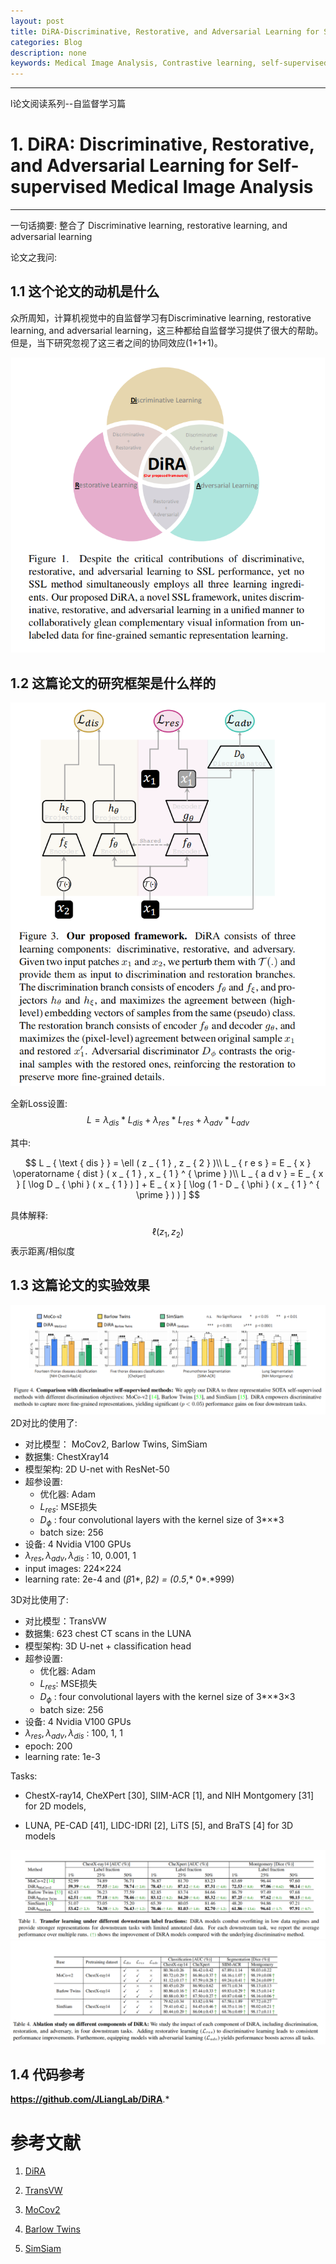 ```yaml
---
layout: post
title: DiRA-Discriminative, Restorative, and Adversarial Learning for Self-supervised Medical Image Analysis
categories: Blog
description: none
keywords: Medical Image Analysis, Contrastive learning, self-supervised
---
```



---

l论文阅读系列--自监督学习篇

# 1. **DiRA: Discriminative, Restorative, and Adversarial Learning for Self-supervised Medical Image Analysis**

****

一句话摘要: 整合了 Discriminative learning, restorative learning, and adversarial learning



论文之我问:

## 1.1 这个论文的动机是什么

众所周知，计算机视觉中的自监督学习有Discriminative learning, restorative learning, and adversarial learning，这三种都给自监督学习提供了很大的帮助。但是，当下研究忽视了这三者之间的协同效应(1+1+1)。

<center>
    <img src="/images/posts/blog/Paper/1658722167326.jpg" alt="picture not found" style="zoom:70%;" />
    <br>
</center>

## 1.2 这篇论文的研究框架是什么样的

<center>
    <img src="/images/posts/blog/Paper/1658804191064.jpg" alt="picture not found" style="zoom:70%;" />
    <br>
</center>


全新Loss设置:
$$
L = \lambda _ { d i s } * L _ { d i s } + \lambda _ { r e s } * L _ { r e s } + \lambda _ { a d v } * L _ { a d v }
$$


其中:


$$
L _ { \text { dis } } = \ell ( z _ { 1 } , z _ { 2 } )\\
L _ { r e s } = E _ { x } \operatorname { dist } ( x _ { 1 } , x _ { 1 } ^ { \prime } )\\
L _ { a d v } = E _ { x } [ \log D _ { \phi } ( x _ { 1 } ) ] + E _ { x } [ \log ( 1 - D _ { \phi } ( x _ { 1 } ^ { \prime } ) ) ]
$$


具体解释:
$$
\ell ( z _ { 1 } , z _ { 2 } )
$$
表示距离/相似度

## 1.3 这篇论文的实验效果

<center>
    <img src="/images/posts/blog/Paper/1658800610564.jpg" alt="picture not found" style="zoom:70%;" />
    <br>
</center>
2D对比的使用了:

- 对比模型： MoCov2,  Barlow Twins,  SimSiam
- 数据集: ChestXray14
- 模型架构: 2D U-net with ResNet-50
- 超参设置: 
  - 优化器: Adam
  - $L_{res}$: MSE损失
  - $D _ { \phi }$ : four convolutional layers with the kernel size of 3*×*3
  - batch size: 256
- 设备: 4 Nvidia V100 GPUs
- $\lambda_{res},\lambda_{adv},\lambda_{dis}$ : 10, 0.001, 1
- input images: 224×224
- learning rate:  2e-4 and (*β*1*, β*2) = (0*.*5*,* 0*.*999)

3D对比使用了:

- 对比模型：TransVW
- 数据集: 623 chest CT scans in the LUNA
- 模型架构: 3D U-net + classification head
- 超参设置: 
  - 优化器: Adam
  - $L_{res}$: MSE损失
  - $D _ { \phi }$ : four convolutional layers with the kernel size of 3*×*3×3
  - batch size: 256
- 设备: 4 Nvidia V100 GPUs
- $\lambda_{res},\lambda_{adv},\lambda_{dis}$ : 100, 1, 1
- epoch: 200
- learning rate: 1e-3

Tasks:

-  ChestX-ray14, CheXPert [30], SIIM-ACR [1], and NIH Montgomery [31] for 2D models,

-  LUNA, PE-CAD [41], LIDC-IDRI [2], LiTS [5], and BraTS [4] for 3D models

<center>
    <img src="/images/posts/blog/Paper/1658801785576.jpg" alt="picture not found" style="zoom:70%;" />
    <br>
</center>

<center>
    <img src="/images/posts/blog/Paper/1658801908576.jpg" alt="picture not found" style="zoom:70%;" />
    <br>
</center>

## 1.4 代码参考

**https://github.com/JLiangLab/DiRA**.*

# 参考文献

1. [DiRA](https://arxiv.org/abs/2204.10437)

2. [TransVW](https://arxiv.org/abs/2102.10680v1)

3. [MoCov2](https://arxiv.org/abs/2003.04297)

4. [Barlow Twins](https://arxiv.org/abs/2103.03230)

5. [SimSiam](https://arxiv.org/abs/2011.10566)
